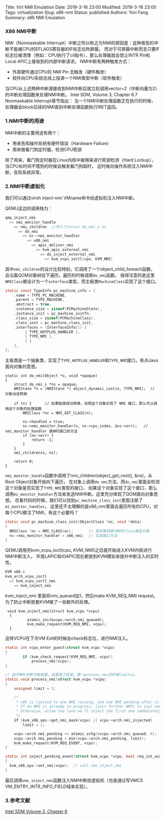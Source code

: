 Title:  Virt NMI Emulation
Date: 2019-3-16 23:00
Modified: 2019-3-16 23:00
Tags: virtualization
Slug: x86-nmi
Status: published
Authors: Yori Fang
Summary: x86 NMI Emulation

### X86 NMI中断

NMI（Nonmaskable Interrupt）中断之所以称之为NMI的原因是：这种类型的中断不能被CPU的EFLAGS寄存器的IF标志位所屏蔽。
而对于可屏蔽中断而言只要IF标志位被清理（例如：CPU执行了cli指令），那么处理器就会禁止INTR Pin和Local APIC上接收到的内部中断请求。
NMI中断有两种触发方式：

* 外部硬件通过CPU的 NMI Pin 去触发（硬件触发）
* 软件向CPU系统总线上投递一个NMI类型中断（软件触发）

当CPU从上述两种中断源接收到NMI中断后就立刻调用vector=2（中断向量为2）的中断处理函数来处理NMI中断。
Intel SDM, Volume 3, Chapter 6.7 Nonmaskable Interrupt章节指出：
当一个NMI中断处理函数正在执行的时候，处理器会block后续的NMI直到中断处理函数执行IRET返回。

### 1.NMI中断的用途

NMI中断的主要用途有两个：

* 用来告知操作系统有硬件错误（Hardware Failure）
* 用来做看门狗定时器，检测CPU死锁

除了用来，看门狗定时器在Linux内核中被用来进行死锁检测（Hard Lockup），当CPU长时间不喂狗的时候会触发看门狗超时，
这时候向操作系统注入NMI中断，告知系统异常。

### 2.NMI中断虚拟化

我们可以通过virsh inject-nmi VMname命令给虚拟机注入NMI中断。

QEMU这边的调用栈为：
```c
qmp_inject_nmi
  => nmi_monitor_handle
    => nmi_children  //传入了struct do_nmi_s ns
      => do_nmi
        => nc->nmi_monitor_handler
          => x86_nmi
            => apic_deliver_nmi
              => kvm_apic_external_nmi
                => do_inject_external_nmi
                  => kvm_vcpu_ioctl(cpu, KVM_NMI)
```
其中`nmi_children`的设计比较特别，它调用了一个object_child_foreach函数，
会沿着QOM对象树往下遍历，遍历的时候调用`do_nmi`函数。
值得注意的是这里`NMIClass`被设计为一个`interface`类型，而主板类`MachineClass`实现了这个接口。
```c
static const TypeInfo pc_machine_info = {
    .name = TYPE_PC_MACHINE,
    .parent = TYPE_MACHINE,
    .abstract = true,
    .instance_size = sizeof(PCMachineState),
    .instance_init = pc_machine_initfn,
    .class_size = sizeof(PCMachineClass),
    .class_init = pc_machine_class_init,
    .interfaces = (InterfaceInfo[]) {
         { TYPE_HOTPLUG_HANDLER },
         { TYPE_NMI },
         { }
    },
};

```
主板类是一个抽象类，实现了`TYPE_HOTPLUG_HANDLER`和`TYPE_NMI`接口，有点Java面向对象的意思。
```
static int do_nmi(Object *o, void *opaque)
{
    struct do_nmi_s *ns = opaque;
    NMIState *n = (NMIState *) object_dynamic_cast(o, TYPE_NMI);  // 对象动态转换

    if (n) {      // 如果能够成功转换，说明这个对象实现了 NMI 接口，那么可以调用这个对象的处理函数
        NMIClass *nc = NMI_GET_CLASS(n);

        ns->handled = true;
        nc->nmi_monitor_handler(n, ns->cpu_index, &ns->err);   // nmi_monitor_handler 是NMI接口的方法
        if (ns->err) {
            return -1;
        }
    }
    nmi_children(o, ns);

    return 0;
}
```
`nmi_monitor_handle`函数中调用了nmi_children(object_get_root(), &ns)，从Root Object对象开始向下遍历，
在对象上调用`do_nmi`方法，而`do_nmi`里面会检测这个对象是否实现了`TYPE_NMI`类型的接口，
如果这个对象实现了这个接口，那么调用`mi_monitor_handler`方法来发送NMI中断。这里充分体现了QOM面向对象思想。
在看代码的时候，我们可以找到`pc_machine_class_init`里面注册了`mi_monitor_handler`。
这里还不太理解的是x86_nmi里面会遍历所有的CPU，对每个CPU都注了NMI，有这个必要吗？

```c
static void pc_machine_class_init(ObjectClass *oc, void *data) 
{
  NMIClass *nc = NMI_CLASS(oc);       // 把对象转换为NMIClass类型对象
  nc->nmi_monitor_handler = x86_nmi;  // 实现接口方法
}
```

QEMU调用完kvm_vcpu_ioctl(cpu, KVM_NMI)之后就开始进入KVM内核进行NMI中断注入，
毕竟LAPIC和IOAPIC现在都放到KVM模拟来提升中断注入的实时性。
```c
KVM x86.c
kvm_arch_vcpu_ioctl
  => kvm_vcpu_ioctl_nmi
    => kvm_inject_nmi
```
kvm_inject_nmi 里面将nmi_queued加1，然后make KVM_REQ_NMI request。
为了防止中断嵌套KVM做了一些额外的处理。
```
 void kvm_inject_nmi(struct kvm_vcpu *vcpu)
  {
          atomic_inc(&vcpu->arch.nmi_queued);
          kvm_make_request(KVM_REQ_NMI, vcpu);
  }
```
这样VCPU在下次VM Exit的时候会check标志位，进行NMI注入。
```c
static int vcpu_enter_guest(struct kvm_vcpu *vcpu)
{
		if (kvm_check_request(KVM_REQ_NMI, vcpu))
			process_nmi(vcpu);
}

// 由于NMI中断不能嵌套，这里做了防呆，第一process_nmi的时候limit=2，
static void process_nmi(struct kvm_vcpu *vcpu)
{
	unsigned limit = 2;

	/*
	 * x86 is limited to one NMI running, and one NMI pending after it.
	 * If an NMI is already in progress, limit further NMIs to just one.
	 * Otherwise, allow two (and we'll inject the first one immediately).
	 */
	if (kvm_x86_ops->get_nmi_mask(vcpu) || vcpu->arch.nmi_injected)
		limit = 1;

	vcpu->arch.nmi_pending += atomic_xchg(&vcpu->arch.nmi_queued, 0);
	vcpu->arch.nmi_pending = min(vcpu->arch.nmi_pending, limit);
	kvm_make_request(KVM_REQ_EVENT, vcpu);
}

static int inject_pending_event(struct kvm_vcpu *vcpu, bool req_int_win)
{
  kvm_x86_ops->set_nmi(vcpu);  // call vmx_inject_nmi
}
```
最后调用`vmx_inject_nmi`函数注入NMI中断给虚拟机（也是通过写VMCS VM_ENTRY_INTR_INFO_FIELD域来实现）。

### 3.参考文献
[Intel SDM Volume 3, Chapter 6](https://software.intel.com/sites/default/files/managed/39/c5/325462-sdm-vol-1-2abcd-3abcd.pdf)
